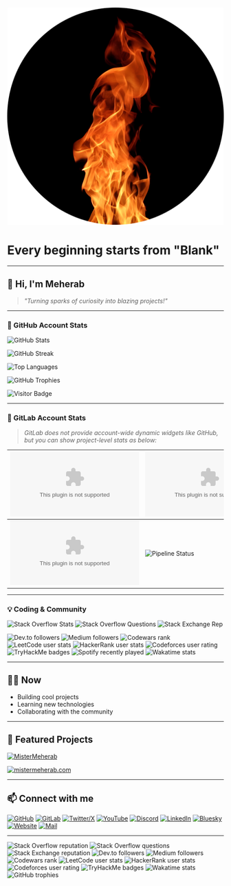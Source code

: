 ![Meherab Logo](./assets/logo.jpeg)

# Every beginning starts from "Blank"

---

## 👋 Hi, I'm Meherab

> _"Turning sparks of curiosity into blazing projects!"_

---

### 🌟 GitHub Account Stats

![GitHub Stats](https://github-readme-stats.vercel.app/api?username=MisterMeherab&show_icons=true&theme=github_dark&count_private=true)

![GitHub Streak](https://streak-stats.demolab.com?user=MisterMeherab&theme=github-dark&hide_border=true)

![Top Languages](https://github-readme-stats.vercel.app/api/top-langs/?username=MisterMeherab&layout=compact&theme=github_dark)

![GitHub Trophies](https://github-profile-trophy.vercel.app/?username=MisterMeherab&theme=darkhub&no-frame=true&margin-w=10)

![Visitor Badge](https://visitor-badge.laobi.icu/badge?page_id=MisterMeherab.MisterMeherab)

---

### 🦊 GitLab Account Stats

> _GitLab does not provide account-wide dynamic widgets like GitHub, but you can show project-level stats as below:_

| ![Stars](https://img.shields.io/gitlab/stars/MisterMeherab/mistermeherab.com?gitlab_url=https://gitlab.com) | ![Forks](https://img.shields.io/gitlab/forks/MisterMeherab/mistermeherab.com?gitlab_url=https://gitlab.com) | ![Issues](https://img.shields.io/gitlab/issues/MisterMeherab/mistermeherab.com?gitlab_url=https://gitlab.com) |
|---|---|---|
| ![Last Commit](https://img.shields.io/gitlab/last-commit/MisterMeherab/mistermeherab.com?gitlab_url=https://gitlab.com) | ![Pipeline Status](https://img.shields.io/gitlab/pipeline-status/MisterMeherab/mistermeherab.com/main?gitlab_url=https://gitlab.com) |  |

---

### 💡 Coding & Community

![Stack Overflow Stats](https://img.shields.io/stackexchange/stackoverflow/r/39304416?label=Stack%20Overflow%20rep&logo=stack-overflow)
![Stack Overflow Questions](https://img.shields.io/stackexchange/stackoverflow/q/39304416?label=Stack%20Overflow%20questions&logo=stack-overflow)
![Stack Exchange Rep](https://img.shields.io/stackexchange/stackexchange/r/39304416?label=Stack%20Exchange%20rep&logo=stack-exchange)

![Dev.to followers](https://img.shields.io/dev.to/followers/mistermeherab?logo=devdotto)
![Medium followers](https://img.shields.io/medium/followers/@mistermeherab?logo=medium)
![Codewars rank](https://www.codewars.com/users/MisterMeherab/badges/large)
![LeetCode user stats](https://img.shields.io/leetcode/stars/MisterMeherab?logo=leetcode)
![HackerRank user stats](https://img.shields.io/hackerrank/users/MisterMeherab/badges/large)
![Codeforces user rating](https://img.shields.io/codeforces/rating/MisterMeherab?logo=codeforces)
![TryHackMe badges](https://img.shields.io/badge/dynamic/json?color=green&label=TryHackMe&query=%24.rank&url=https%3A%2F%2Ftryhackme.com%2Fapi%2Fuser%2FMisterMeherab)
![Spotify recently played](https://img.shields.io/spotify/playing?user=MisterMeherab)
![Wakatime stats](https://github-readme-stats.vercel.app/api/wakatime?username=MisterMeherab)

---

## 👨‍💻 Now

- Building cool projects
- Learning new technologies
- Collaborating with the community

---

## 🚀 Featured Projects

[![MisterMeherab](https://github-readme-stats.vercel.app/api/pin/?username=MisterMeherab&repo=MisterMeherab&theme=github_dark)](https://github.com/MisterMeherab/MisterMeherab)

[![mistermeherab.com](https://github-readme-stats.vercel.app/api/pin/?username=MisterMeherab&repo=mistermeherab.com&theme=github_dark)](https://github.com/MisterMeherab/mistermeherab.com)

---

## 📫 Connect with me

[![GitHub](https://img.shields.io/badge/GitHub-181717?style=flat&logo=github&logoColor=white)](https://github.com/MisterMeherab)
[![GitLab](https://img.shields.io/badge/GitLab-FC6D26?style=flat&logo=gitlab&logoColor=white)](https://gitlab.com/mistermeherab)
[![Twitter/X](https://img.shields.io/badge/Twitter-1DA1F2?style=flat&logo=twitter&logoColor=white)](https://x.com/MisterMeherab)
[![YouTube](https://img.shields.io/badge/YouTube-FF0000?style=flat&logo=youtube&logoColor=white)](https://youtube.com/@MisterMeherab)
[![Discord](https://img.shields.io/badge/Discord-5865F2?style=flat&logo=discord&logoColor=white)](https://discord.com/users/1334188709465030668)
[![LinkedIn](https://img.shields.io/badge/LinkedIn-0A66C2?style=flat&logo=linkedin&logoColor=white)](https://linkedin.com/in/mistermeherab)
[![Bluesky](https://img.shields.io/badge/Bluesky-0285FF?style=flat&logo=bluesky&logoColor=white)](https://bsky.app/profile/mistermeherab.bsky.social)
[![Website](https://img.shields.io/badge/Website-000000?style=flat&logo=About.me&logoColor=white)](https://mistermeherab.com)
[![Mail](https://img.shields.io/badge/Email-D14836?style=flat&logo=gmail&logoColor=white)](mailto:contact@mistermeherab.com)

---

<!-- More dynamic badges and integrations -->

![Stack Overflow reputation](https://img.shields.io/stackexchange/stackoverflow/r/39304416?label=Stack%20Overflow%20rep&logo=stack-overflow)
![Stack Overflow questions](https://img.shields.io/stackexchange/stackoverflow/q/39304416?label=Stack%20Overflow%20questions&logo=stack-overflow)
![Stack Exchange reputation](https://img.shields.io/stackexchange/stackexchange/r/39304416?label=Stack%20Exchange%20rep&logo=stack-exchange)
![Dev.to followers](https://img.shields.io/dev.to/followers/mistermeherab?logo=devdotto)
![Medium followers](https://img.shields.io/medium/followers/@mistermeherab?logo=medium)
![Codewars rank](https://www.codewars.com/users/MisterMeherab/badges/large)
![LeetCode user stats](https://img.shields.io/leetcode/stars/MisterMeherab?logo=leetcode)
![HackerRank user stats](https://img.shields.io/hackerrank/users/MisterMeherab/badges/large)
![Codeforces user rating](https://img.shields.io/codeforces/rating/MisterMeherab?logo=codeforces)
![TryHackMe badges](https://img.shields.io/badge/dynamic/json?color=green&label=TryHackMe&query=%24.rank&url=https%3A%2F%2Ftryhackme.com%2Fapi%2Fuser%2FMisterMeherab)
![Wakatime stats](https://github-readme-stats.vercel.app/api/wakatime?username=MisterMeherab)
![GitHub trophies](https://github-profile-trophy.vercel.app/?username=MisterMeherab&theme=darkhub&no-frame=true&margin-w=10)

<!-- You can add more by integrating with other APIs or badge services! -->
